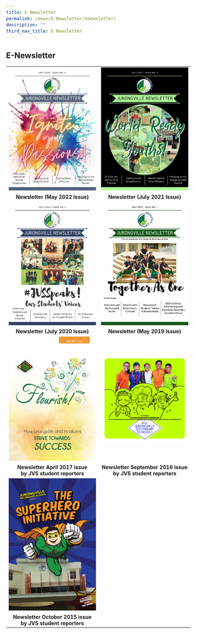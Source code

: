 ```yaml
---
title: E Newsletter
permalink: /news/E-Newsletter/enewsletter/
description: ""
third_nav_title: E Newsletter
---
```

## E-Newsletter

<table width="100%">
<tbody>
<tr>
<td width="50%" align="center"><a href="/news/E-Newsletter/2022/"><img src="/images/01 Cover Page.jpg"></a></td>
<td width="50%" aligh="center"><a href="/news/E-Newsletter/2021/"><img src="/images/JVS E-Newsletter_July_2021-P01.jpg"></a></td>
</tr>
<tr>
<td><center><b>Newsletter (May 2022 Issue)</b></center></td>
<td><center><b>Newsletter (July 2021 Issue)</b></center></td>
</tr>
<tr>
<td align="center"><a href="/news/E-Newsletter/2020/"><img src="/images/JVS e-Newsletter July2020_Page_01.jpg"></a></td>
<td align="center"><a href="/news/E-Newsletter/2019/"><img src="/images/JVS Newletter May 2019 Cover.jpg"></a></td>
</tr>
<tr>
<td><center><b>Newsletter (July 2020 Issue)</b></center></td>
<td><center><b>Newsletter (May 2019 Issue)</b></center></td>
</tr>
<tr>
<td align="center"><a href="/news/E-Newsletter/2017/"><img src="/images/Jurongville_Newsletter_April2017_Page_01.jpg"></a></td>
<td align="center"><a href="/news/E-Newsletter/2016/"><img src="/images/Jurongville_Sept%202016_Newsletter_Page_01.jpg"></a></td>
</tr>
<tr>
<td><center><b>Newsletter April 2017 issue<br>by JVS student reporters</b></center></td>
<td><center><b>Newsletter September 2016 issue<br>by JVS student reporters</b></center></td>
</tr>	
<tr>
<td align="center"><a href="/news/E-Newsletter/2015/"><img src="/images/Jurongville%202015_Page_1.jpg"></a></td>
<td></td>
</tr>
<tr>
<td><center><b>Newsletter October 2015 issue<br>by JVS student reporters</b></center></td>
<td></td>
</tr>
</tbody>
</table>
